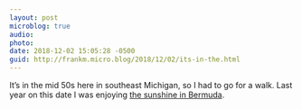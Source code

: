 ```yaml
---
layout: post
microblog: true
audio: 
photo: 
date: 2018-12-02 15:05:28 -0500
guid: http://frankm.micro.blog/2018/12/02/its-in-the.html
---
```

It’s in the mid 50s here in southeast Michigan, so I had to go for a walk. Last year on this date I was enjoying [the sunshine in Bermuda](https://photos.app.goo.gl/wCHx9Ki5G1LwKbgy9). 

